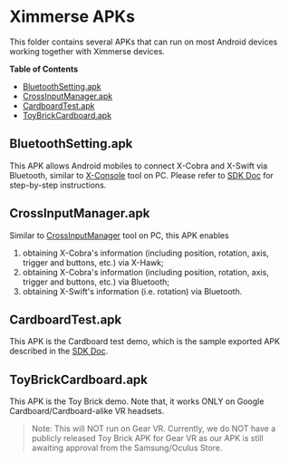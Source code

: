 Ximmerse APKs
=============

This folder contains several APKs that can run on most Android devices working together with Ximmerse devices.

**Table of Contents**
- [BluetoothSetting.apk](#anchor-BluetoothSetting)
- [CrossInputManager.apk](#anchor-CrossInputManager)
- [CardboardTest.apk](#anchor-CardboardTest)
- [ToyBrickCardboard.apk](#anchor-ToyBrickCardboard)

## <a name="anchor-BluetoothSetting"></a> BluetoothSetting.apk
This APK allows Android mobiles to connect X-Cobra and X-Swift via Bluetooth, similar to [X-Console](https://github.com/Ximmerse/SDK/tree/master/Tools) tool on PC. Please refer to [SDK Doc](http://ximmerse.github.io/SDK_Doc/#9.4-connect-ximmerse-devices-via-bluetooth-in-android) for step-by-step instructions.

## <a name="anchor-CrossInputManager"></a> CrossInputManager.apk
Similar to [CrossInputManager](https://github.com/Ximmerse/SDK/tree/master/Tools) tool on PC, this APK enables

1. obtaining X-Cobra's information (including position, rotation, axis, trigger and buttons, etc.) via X-Hawk;
2. obtaining X-Cobra's information (including position, rotation, axis, trigger and buttons, etc.) via Bluetooth;
3. obtaining X-Swift's information (i.e. rotation) via Bluetooth.

## <a name="anchor-CardboardTest"></a> CardboardTest.apk
This APK is the Cardboard test demo, which is the sample exported APK described in the [SDK Doc](http://ximmerse.github.io/SDK_Doc/#anchor-cardboard).

## <a name="anchor-ToyBrickCardboard"></a> ToyBrickCardboard.apk
This APK is the Toy Brick demo. Note that, it works ONLY on Google Cardboard/Cardboard-alike VR headsets.

> Note: This will NOT run on Gear VR. Currently, we do NOT have a publicly released Toy Brick APK for Gear VR as our APK is still awaiting approval from the Samsung/Oculus Store.
